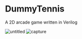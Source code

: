 # DummyTennis
A 2D arcade game written in Verilog

![untitled](https://user-images.githubusercontent.com/41398645/42957360-6f121d14-8b50-11e8-9dae-3f3cd839eafa.jpg)
![capture](https://user-images.githubusercontent.com/41398645/42957361-7045fcf0-8b50-11e8-830e-b8fe71c0564e.JPG)
